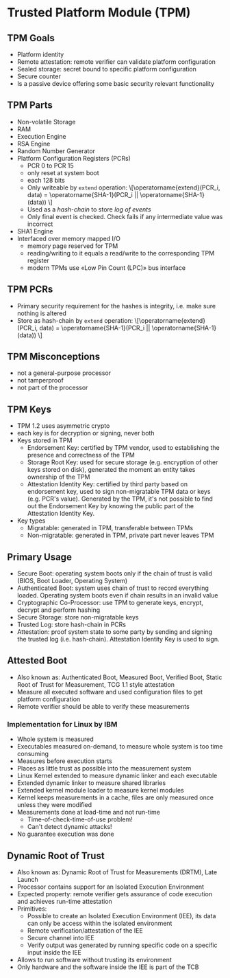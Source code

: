 # Trusted Platform Module (TPM)

## TPM Goals
- Platform identity
- Remote attestation: remote verifier can validate platform configuration
- Sealed storage: secret bound to specific platform configuration
- Secure counter
- Is a passive device offering some basic security relevant functionality


## TPM Parts
- Non-volatile Storage
- RAM
- Execution Engine
- RSA Engine
- Random Number Generator
- Platform Configuration Registers (PCRs)
	- PCR 0 to PCR 15
	- only reset at system boot
	- each 128 bits
	- Only writeable by `extend` operation:  \\[\operatorname{extend}(PCR_i, data) = \operatorname{SHA-1}(PCR_i || \operatorname{SHA-1}(data)) \\]
	- Used as a *hash-chain* to store *log of events*
	- Only final event is checked. Check fails if any intermediate value was incorrect
- SHA1 Engine
- Interfaced over memory mapped I/O
	- memory page reserved for TPM
	- reading/writing to it equals a read/write to the corresponding TPM register
	- modern TPMs use «Low Pin Count (LPC)» bus interface

## TPM PCRs
- Primary security requirement for the hashes is integrity, i.e. make sure nothing is altered
- Store as hash-chain by `extend` operation:  \\[\operatorname{extend}(PCR_i, data) = \operatorname{SHA-1}(PCR_i || \operatorname{SHA-1}(data)) \\]

## TPM Misconceptions
- not a general-purpose processor
- not tamperproof
- not part of the processor

## TPM Keys
- TPM 1.2 uses asymmetric crypto
- each key is for decryption or signing, never both
- Keys stored in TPM
	- Endorsement Key: certified by TPM vendor, used to establishing the presence and correctness of the TPM
	- Storage Root Key: used for secure storage (e.g. encryption of other keys stored on disk), generated the moment an entity takes ownership of the TPM
	- Attestation Identity Key: certified by third party based on endorsement key, used to sign non-migratable TPM data or keys (e.g. PCR's value). Generated by the TPM, it's not possible to find out the Endorsement Key by knowing the public part of the Attestation Identity Key.
- Key types
	- Migratable: generated in TPM, transferable between TPMs
	- Non-migratable: generated in TPM, private part never leaves TPM

## Primary Usage
- Secure Boot: operating system boots only if the chain of trust is valid (BIOS, Boot Loader, Operating System)
- Authenticated Boot: system uses chain of trust to record everything loaded. Operating system boots even if chain results in an invalid value
- Cryptographic Co-Processor: use TPM to generate keys, encrypt, decrypt and perform hashing
- Secure Storage: store non-migratable keys
- Trusted Log: store hash-chain in PCRs
- Attestation: proof system state to some party by sending and signing the trusted log (i.e. hash-chain). Attestation Identity Key is used to sign.

## Attested Boot
- Also known as: Authenticated Boot, Measured Boot, Verified Boot, Static Root of Trust for Measurement, TCG 1.1 style attestation
- Measure all executed software and used configuration files to get platform configuration
- Remote verifier should be able to verify these measurements

### Implementation for Linux by IBM
- Whole system is measured
- Executables measured on-demand, to measure whole system is too time consuming
- Measures before execution starts
- Places as little trust as possible into the measurement system
- Linux Kernel extended to measure dynamic linker and each executable
- Extended dynamic linker to measure shared libraries
- Extended kernel module loader to measure kernel modules
- Kernel keeps measurements in a cache, files are only measured once unless they were modified
- Measurements done at load-time and not run-time
	- Time-of-check-time-of-use problem!
	- Can't detect dynamic attacks!
- No guarantee execution was done

## Dynamic Root of Trust
- Also known as: Dynamic Root of Trust for Measurements (DRTM), Late Launch
- Processor contains support for an Isolated Execution Environment
- Expected property: remote verifier gets assurance of code execution and achieves run-time attestation
- Primitives:
	- Possible to create an Isolated Execution Environment (IEE), its data can only be access within the isolated environment
	- Remote verification/attestation of the IEE
	- Secure channel into IEE
	- Verify output was generated by running specific code on a specific input inside the IEE
- Allows to run software without trusting its environment
- Only hardware and the software inside the IEE is part of the TCB
<!--stackedit_data:
eyJoaXN0b3J5IjpbLTE1MTA5Mzg4NTRdfQ==
-->